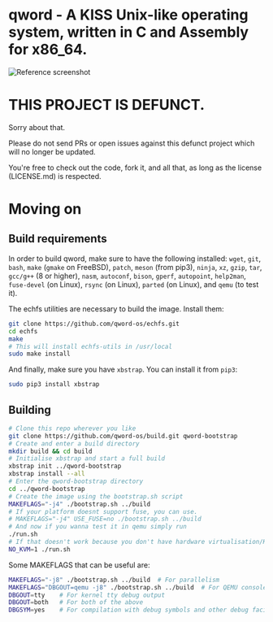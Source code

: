 # qword - A KISS Unix-like operating system, written in C and Assembly for x86_64.

![Reference screenshot](/screenshot.png?raw=true "Reference screenshot")

# THIS PROJECT IS DEFUNCT.
Sorry about that.

Please do not send PRs or open issues against this defunct project which will
no longer be updated.

You're free to check out the code, fork it, and all that, as long as the license
(LICENSE.md) is respected.

# Moving on

## Build requirements
In order to build qword, make sure to have the following installed:
 `wget`, `git`, `bash`, `make` (`gmake` on FreeBSD), `patch`,
 `meson` (from pip3), `ninja`, `xz`, `gzip`, `tar`,
 `gcc/g++` (8 or higher), `nasm`, `autoconf`, `bison`,
 `gperf`, `autopoint`, `help2man`,
 `fuse-devel` (on Linux), `rsync` (on Linux),
 `parted` (on Linux), and `qemu` (to test it).

The echfs utilities are necessary to build the image. Install them:
```bash
git clone https://github.com/qword-os/echfs.git
cd echfs
make
# This will install echfs-utils in /usr/local
sudo make install
```

And finally, make sure you have `xbstrap`. You can install it from `pip3`:
```bash
sudo pip3 install xbstrap
```

## Building
```bash
# Clone this repo wherever you like
git clone https://github.com/qword-os/build.git qword-bootstrap
# Create and enter a build directory
mkdir build && cd build
# Initialise xbstrap and start a full build
xbstrap init ../qword-bootstrap
xbstrap install --all
# Enter the qword-bootstrap directory
cd ../qword-bootstrap
# Create the image using the bootstrap.sh script
MAKEFLAGS="-j4" ./bootstrap.sh ../build
# If your platform doesnt support fuse, you can use.
# MAKEFLAGS="-j4" USE_FUSE=no ./bootstrap.sh ../build
# And now if you wanna test it in qemu simply run
./run.sh
# If that doesn't work because you don't have hardware virtualisation/KVM, run
NO_KVM=1 ./run.sh
```

Some MAKEFLAGS that can be useful are:
```bash
MAKEFLAGS="-j8" ./bootstrap.sh ../build  # For parallelism
MAKEFLAGS="DBGOUT=qemu -j8" ./bootstrap.sh ../build  # For QEMU console debug output
DBGOUT=tty    # For kernel tty debug output
DBGOUT=both   # For both of the above
DBGSYM=yes    # For compilation with debug symbols and other debug facilities (can be used in combination with the other options)
```
